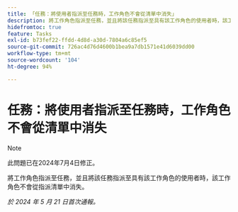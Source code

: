 ```yaml
---
title: 「任務：將使用者指派至任務時，工作角色不會從清單中消失」
description: 將工作角色指派至任務，並且將該任務指派至具有該工作角色的使用者時，該工作角色不會從指派清單中消失。
hidefromtoc: true
feature: Tasks
exl-id: b73fef22-ffdd-4d8d-a30d-7804a6c85ef5
source-git-commit: 726ac4d76d4600b1bea9a7db1571e41d6039dd00
workflow-type: tm+mt
source-wordcount: '104'
ht-degree: 94%

---
```


# 任務：將使用者指派至任務時，工作角色不會從清單中消失

>[!NOTE]
>
>此問題已在2024年7月4日修正。

將工作角色指派至任務，並且將該任務指派至具有該工作角色的使用者時，該工作角色不會從指派清單中消失。

_於 2024 年 5 月 21 日首次通報。_
